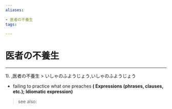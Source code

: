 ```yaml
---
aliases:
    
- 医者の不養生
tags:
    
---
```


# 医者の不養生
---
1).
,医者の不養生 > いしゃのふようじょう,いしゃのふようじょう

- failing to practice what one preaches
**( Expressions (phrases, clauses, etc.); Idiomatic expression)**
> see also: 
            